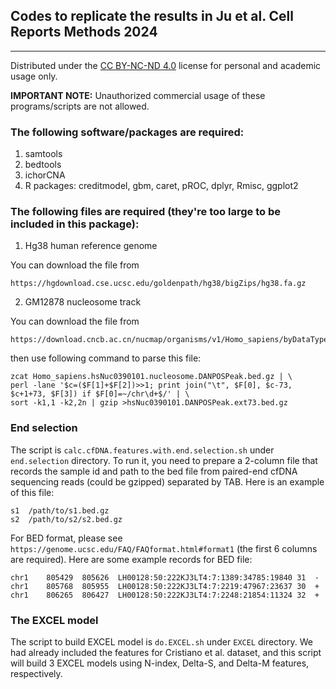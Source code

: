 ## Codes to replicate the results in Ju et al. Cell Reports Methods 2024

---
Distributed under the [CC BY-NC-ND 4.0](https://creativecommons.org/licenses/by-nc-nd/4.0/ "CC BY-NC-ND")
license for personal and academic usage only.

**IMPORTANT NOTE:** Unauthorized commercial usage of these programs/scripts are not allowed.

### The following software/packages are required:
1. samtools
2. bedtools
3. ichorCNA
4. R packages: creditmodel, gbm, caret, pROC, dplyr, Rmisc, ggplot2

### The following files are required (they're too large to be included in this package):
1. Hg38 human reference genome

You can download the file from
```
https://hgdownload.cse.ucsc.edu/goldenpath/hg38/bigZips/hg38.fa.gz
```

2. GM12878 nucleosome track

You can download the file from
```
https://download.cncb.ac.cn/nucmap/organisms/v1/Homo_sapiens/byDataType/Nucleosome_peaks_DANPOS/Homo_sapiens.hsNuc0390101.nucleosome.DANPOSPeak.bed.gz
```

then use following command to parse this file:
```
zcat Homo_sapiens.hsNuc0390101.nucleosome.DANPOSPeak.bed.gz | \
perl -lane '$c=($F[1]+$F[2])>>1; print join("\t", $F[0], $c-73, $c+1+73, $F[3]) if $F[0]=~/chr\d+$/' | \
sort -k1,1 -k2,2n | gzip >hsNuc0390101.DANPOSPeak.ext73.bed.gz
```

### End selection
The script is `calc.cfDNA.features.with.end.selection.sh` under `end.selection` directory. To run it, you need to prepare a 2-column file that
records the sample id and path to the bed file from paired-end cfDNA sequencing reads (could be gzipped) separated by TAB.
Here is an example of this file:
```
s1	/path/to/s1.bed.gz
s2	/path/to/s2/s2.bed.gz
```

For BED format, please see `https://genome.ucsc.edu/FAQ/FAQformat.html#format1` (the first 6 columns are required).
Here are some example records for BED file:
```
chr1	805429	805626	LH00128:50:222KJ3LT4:7:1389:34785:19840	31	-
chr1	805768	805955	LH00128:50:222KJ3LT4:7:2219:47967:23637	30	+
chr1	806265	806427	LH00128:50:222KJ3LT4:7:2248:21854:11324	32	+
```

### The EXCEL model
The script to build EXCEL model is `do.EXCEL.sh` under `EXCEL` directory. We had already included the features for Cristiano et al. dataset,
and this script will build 3 EXCEL models using N-index, Delta-S, and Delta-M features, respectively.

